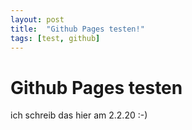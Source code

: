 ```yaml
---
layout: post
title:  "Github Pages testen!"
tags: [test, github]
---
```


# Github Pages testen

ich schreib das hier am 2.2.20 :-)
